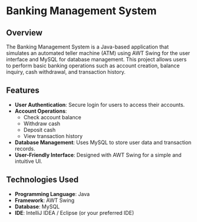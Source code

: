 # Banking Management System

## Overview

The Banking Management System is a Java-based application that simulates an automated teller machine (ATM) using AWT Swing for the user interface and MySQL for database management. This project allows users to perform basic banking operations such as account creation, balance inquiry, cash withdrawal, and transaction history.

## Features

- **User Authentication**: Secure login for users to access their accounts.
- **Account Operations**: 
  - Check account balance
  - Withdraw cash
  - Deposit cash
  - View transaction history
- **Database Management**: Uses MySQL to store user data and transaction records.
- **User-Friendly Interface**: Designed with AWT Swing for a simple and intuitive UI.

## Technologies Used

- **Programming Language**: Java
- **Framework**: AWT Swing
- **Database**: MySQL
- **IDE**: IntelliJ IDEA / Eclipse (or your preferred IDE)
